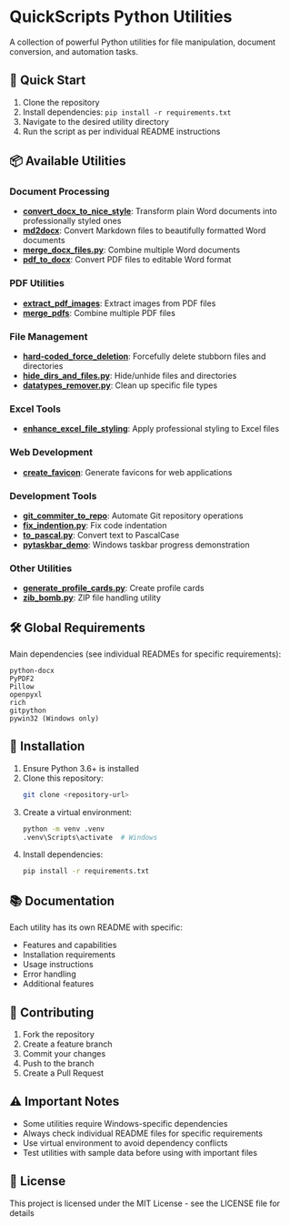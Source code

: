 # QuickScripts Python Utilities

A collection of powerful Python utilities for file manipulation, document conversion, and automation tasks.

## 🚀 Quick Start

1. Clone the repository
2. Install dependencies: `pip install -r requirements.txt`
3. Navigate to the desired utility directory
4. Run the script as per individual README instructions

## 📦 Available Utilities

### Document Processing
- **[convert_docx_to_nice_style](./convert_docx_to_nice_style)**: Transform plain Word documents into professionally styled ones
- **[md2docx](./md2docx)**: Convert Markdown files to beautifully formatted Word documents
- **[merge_docx_files.py](./merge_docx_files.py)**: Combine multiple Word documents
- **[pdf_to_docx](./pdf_to_docx)**: Convert PDF files to editable Word format

### PDF Utilities
- **[extract_pdf_images](./extract_pdf_images)**: Extract images from PDF files
- **[merge_pdfs](./merge_pdfs)**: Combine multiple PDF files

### File Management
- **[hard-coded_force_deletion](./hard-coded_force_deletion)**: Forcefully delete stubborn files and directories
- **[hide_dirs_and_files.py](./hide_dirs_and_files.py)**: Hide/unhide files and directories
- **[datatypes_remover.py](./datatypes_remover.py)**: Clean up specific file types

### Excel Tools
- **[enhance_excel_file_styling](./enhance_excel_file_styling)**: Apply professional styling to Excel files

### Web Development
- **[create_favicon](./create_favicon)**: Generate favicons for web applications

### Development Tools
- **[git_commiter_to_repo](./git_commiter_to_repo)**: Automate Git repository operations
- **[fix_indention.py](./fix_indention.py)**: Fix code indentation
- **[to_pascal.py](./to_pascal.py)**: Convert text to PascalCase
- **[pytaskbar_demo](./pytaskbar_demo)**: Windows taskbar progress demonstration

### Other Utilities
- **[generate_profile_cards.py](./generate_profile_cards.py)**: Create profile cards
- **[zib_bomb.py](./zib_bomb.py)**: ZIP file handling utility

## 🛠️ Global Requirements

Main dependencies (see individual READMEs for specific requirements):
```
python-docx
PyPDF2
Pillow
openpyxl
rich
gitpython
pywin32 (Windows only)
```

## 🔧 Installation

1. Ensure Python 3.6+ is installed
2. Clone this repository:
   ```bash
   git clone <repository-url>
   ```
3. Create a virtual environment:
   ```bash
   python -m venv .venv
   .venv\Scripts\activate  # Windows
   ```
4. Install dependencies:
   ```bash
   pip install -r requirements.txt
   ```

## 📚 Documentation

Each utility has its own README with specific:
- Features and capabilities
- Installation requirements
- Usage instructions
- Error handling
- Additional features

## 🤝 Contributing

1. Fork the repository
2. Create a feature branch
3. Commit your changes
4. Push to the branch
5. Create a Pull Request

## ⚠️ Important Notes

- Some utilities require Windows-specific dependencies
- Always check individual README files for specific requirements
- Use virtual environment to avoid dependency conflicts
- Test utilities with sample data before using with important files

## 📄 License

This project is licensed under the MIT License - see the LICENSE file for details